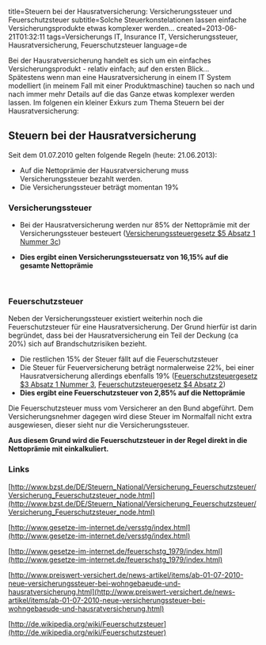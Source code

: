 title=Steuern bei der Hausratversicherung: Versicherungssteuer und Feuerschutzsteuer
subtitle=Solche Steuerkonstelationen lassen einfache Versicherungsprodukte etwas komplexer werden...
created=2013-06-21T01:32:11
tags=Versicherungs IT, Insurance IT, Versicherungssteuer, Hausratversicherung, Feuerschutzsteuer
language=de

Bei der Hausratversicherung handelt es sich um ein einfaches Versicherungsprodukt - relativ einfach; auf den ersten Blick...  
Spätestens wenn man eine Hausratversicherung in einem IT System modelliert (in meinem Fall mit einer Produktmaschine) tauchen so nach und nach immer mehr Details auf die das Ganze etwas komplexer werden lassen. Im folgenen ein kleiner Exkurs zum Thema Steuern bei der Hausratversicherung:


## Steuern bei der Hausratversicherung

Seit dem 01.07.2010 gelten folgende Regeln (heute: 21.06.2013):

* Auf die Nettoprämie der Hausratversicherung muss Versicherungssteuer bezahlt werden.
* Die Versicherungssteuer beträgt momentan 19%

### Versicherungssteuer

* Bei der Hausratversicherung werden nur 85% der Nettoprämie mit der Versicherungssteuer besteuert ([Versicherungssteuergesetz $5 Absatz 1 Nummer 3c](http://www.gesetze-im-internet.de/versstg/__5.html))

* **Dies ergibt einen Versicherungssteuersatz von 16,15% auf die gesamte Nettoprämie**

<br>

### Feuerschutzsteuer

Neben der Versicherungssteuer existiert weiterhin noch die Feuerschutzsteuer für eine Hausratversicherung. Der Grund hierfür ist darin begründet, dass bei der Hausratversicherung ein Teil der Deckung (ca 20%) sich auf Brandschutzrisiken bezieht.  

* Die restlichen 15% der Steuer fällt auf die Feuerschutzsteuer
* Die Steuer für Feuerversicherung beträgt normalerweise 22%, bei einer Hausratversicherung allerdings ebenfalls 19% ([Feuerschutzsteuergesetz $3 Absatz 1 Nummer 3](http://www.gesetze-im-internet.de/feuerschstg_1979/__3.html), [Feuerschutzsteuergesetz $4 Absatz 2](http://www.gesetze-im-internet.de/feuerschstg_1979/__4.html))
* **Dies ergibt eine Feuerschutzsteuer von 2,85% auf die Nettoprämie**

Die Feuerschutzsteuer muss vom Versicherer an den Bund abgeführt. Dem Versicherungsnehmer dagegen wird diese Steuer im Normalfall nicht extra ausgewiesen, dieser sieht nur die Versicherungssteuer.

**Aus diesem Grund wird die Feuerschutzsteuer in der Regel direkt in die Nettoprämie mit einkalkuliert.**


### Links

[http://www.bzst.de/DE/Steuern_National/Versicherung_Feuerschutzsteuer/Versicherung_Feuerschutzsteuer_node.html](http://www.bzst.de/DE/Steuern_National/Versicherung_Feuerschutzsteuer/Versicherung_Feuerschutzsteuer_node.html)

[http://www.gesetze-im-internet.de/versstg/index.html](http://www.gesetze-im-internet.de/versstg/index.html)

[http://www.gesetze-im-internet.de/feuerschstg_1979/index.html](http://www.gesetze-im-internet.de/feuerschstg_1979/index.html)

[http://www.preiswert-versichert.de/news-artikel/items/ab-01-07-2010-neue-versicherungssteuer-bei-wohngebaeude-und-hausratversicherung.html](http://www.preiswert-versichert.de/news-artikel/items/ab-01-07-2010-neue-versicherungssteuer-bei-wohngebaeude-und-hausratversicherung.html)

[http://de.wikipedia.org/wiki/Feuerschutzsteuer](http://de.wikipedia.org/wiki/Feuerschutzsteuer)